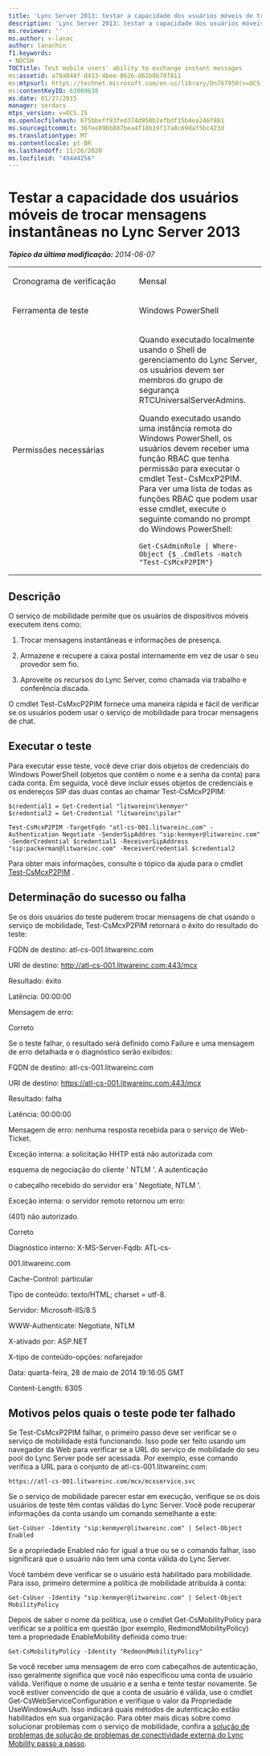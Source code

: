 ```yaml
---
title: 'Lync Server 2013: testar a capacidade dos usuários móveis de trocar mensagens instantâneas'
description: 'Lync Server 2013: testar a capacidade dos usuários móveis de trocar mensagens instantâneas.'
ms.reviewer: ''
ms.author: v-lanac
author: lanachin
f1.keywords:
- NOCSH
TOCTitle: Test mobile users' ability to exchange instant messages
ms:assetid: a78a048f-d413-4bee-8626-d62b8b74f811
ms:mtpsurl: https://technet.microsoft.com/en-us/library/Dn767950(v=OCS.15)
ms:contentKeyID: 63969638
ms.date: 01/27/2015
manager: serdars
mtps_version: v=OCS.15
ms.openlocfilehash: 675bbeff93fed374d950b2efbdf15b4ea246f861
ms.sourcegitcommit: 36fee89bb887bea4f18b19f17a8c69daf5bc423d
ms.translationtype: MT
ms.contentlocale: pt-BR
ms.lasthandoff: 11/26/2020
ms.locfileid: "49444256"
---
```

# <a name="test-mobile-users-ability-to-exchange-instant-messages-in-lync-server-2013"></a>Testar a capacidade dos usuários móveis de trocar mensagens instantâneas no Lync Server 2013

<div data-xmlns="http://www.w3.org/1999/xhtml">

<div class="topic" data-xmlns="http://www.w3.org/1999/xhtml" data-msxsl="urn:schemas-microsoft-com:xslt" data-cs="https://msdn.microsoft.com/">

<div data-asp="https://msdn2.microsoft.com/asp">



</div>

<div id="mainSection">

<div id="mainBody">

<span> </span>

_**Tópico da última modificação:** 2014-06-07_


<table>
<colgroup>
<col style="width: 50%" />
<col style="width: 50%" />
</colgroup>
<tbody>
<tr class="odd">
<td><p>Cronograma de verificação</p></td>
<td><p>Mensal</p></td>
</tr>
<tr class="even">
<td><p>Ferramenta de teste</p></td>
<td><p>Windows PowerShell</p></td>
</tr>
<tr class="odd">
<td><p>Permissões necessárias</p></td>
<td><p>Quando executado localmente usando o Shell de gerenciamento do Lync Server, os usuários devem ser membros do grupo de segurança RTCUniversalServerAdmins.</p>
<p>Quando executado usando uma instância remota do Windows PowerShell, os usuários devem receber uma função RBAC que tenha permissão para executar o cmdlet Test-CsMcxP2PIM. Para ver uma lista de todas as funções RBAC que podem usar esse cmdlet, execute o seguinte comando no prompt do Windows PowerShell:</p>
<pre><code>Get-CsAdminRole | Where-Object {$_.Cmdlets -match &quot;Test-CsMcxP2PIM&quot;}</code></pre></td>
</tr>
</tbody>
</table>


<div>

## <a name="description"></a>Descrição

O serviço de mobilidade permite que os usuários de dispositivos móveis executem itens como:

1.  Trocar mensagens instantâneas e informações de presença.

2.  Armazene e recupere a caixa postal internamente em vez de usar o seu provedor sem fio.

3.  Aproveite os recursos do Lync Server, como chamada via trabalho e conferência discada.

O cmdlet Test-CsMxcP2PIM fornece uma maneira rápida e fácil de verificar se os usuários podem usar o serviço de mobilidade para trocar mensagens de chat.

</div>

<div>

## <a name="running-the-test"></a>Executar o teste

Para executar esse teste, você deve criar dois objetos de credenciais do Windows PowerShell (objetos que contêm o nome e a senha da conta) para cada conta. Em seguida, você deve incluir esses objetos de credenciais e os endereços SIP das duas contas ao chamar Test-CsMcxP2PIM:

    $credential1 = Get-Credential "litwareinc\kenmyer"
    $credential2 = Get-Credential "litwareinc\pilar"
    
    Test-CsMcxP2PIM -TargetFqdn "atl-cs-001.litwareinc.com" -Authentication Negotiate -SenderSipAddres "sip:kenmyer@litwareinc.com" -SenderCredential $credential1 -ReceiverSipAddress "sip:packerman@litwareinc.com" -ReceiverCredential $credential2

Para obter mais informações, consulte o tópico da ajuda para o cmdlet [Test-CsMcxP2PIM](https://docs.microsoft.com/powershell/module/skype/Test-CsMcxP2PIM) .

</div>

<div>

## <a name="determining-success-or-failure"></a>Determinação do sucesso ou falha

Se os dois usuários do teste puderem trocar mensagens de chat usando o serviço de mobilidade, Test-CsMcxP2PIM retornará o êxito do resultado do teste:

FQDN de destino: atl-cs-001.litwareinc.com

URI de destino: http://atl-cs-001.litwareinc.com:443/mcx

Resultado: êxito

Latência: 00:00:00

Mensagem de erro:

Correto

Se o teste falhar, o resultado será definido como Failure e uma mensagem de erro detalhada e o diagnóstico serão exibidos:

FQDN de destino: atl-cs-001.litwareinc.com

URI de destino: https://atl-cs-001.litwareinc.com:443/mcx

Resultado: falha

Latência: 00:00:00

Mensagem de erro: nenhuma resposta recebida para o serviço de Web-Ticket.

Exceção interna: a solicitação HHTP está não autorizada com

esquema de negociação do cliente ' NTLM '. A autenticação

o cabeçalho recebido do servidor era ' Negotiate, NTLM '.

Exceção interna: o servidor remoto retornou um erro:

(401) não autorizado.

Correto

Diagnóstico interno: X-MS-Server-Fqdb: ATL-cs-

001.litwareinc.com

Cache-Control: particular

Tipo de conteúdo: texto/HTML; charset = utf-8.

Servidor: Microsoft-IIS/8.5

WWW-Authenticate: Negotiate, NTLM

X-ativado por: ASP.NET

X-tipo de conteúdo-opções: nofarejador

Data: quarta-feira, 28 de maio de 2014 19:16:05 GMT

Content-Length: 6305

</div>

<div>

## <a name="reasons-why-the-test-might-have-failed"></a>Motivos pelos quais o teste pode ter falhado

Se Test-CsMcxP2PIM falhar, o primeiro passo deve ser verificar se o serviço de mobilidade está funcionando. Isso pode ser feito usando um navegador da Web para verificar se a URL do serviço de mobilidade do seu pool do Lync Server pode ser acessada. Por exemplo, esse comando verifica a URL para o conjunto de atl-cs-001.litwareinc.com:

    https://atl-cs-001.litwareinc.com/mcx/mcxservice.svc

Se o serviço de mobilidade parecer estar em execução, verifique se os dois usuários de teste têm contas válidas do Lync Server. Você pode recuperar informações da conta usando um comando semelhante a este:

    Get-CsUser -Identity "sip:kenmyer@litwareinc.com" | Select-Object Enabled

Se a propriedade Enabled não for igual a true ou se o comando falhar, isso significará que o usuário não tem uma conta válida do Lync Server.

Você também deve verificar se o usuário está habilitado para mobilidade. Para isso, primeiro determine a política de mobilidade atribuída à conta:

    Get-CsUser -Identity "sip:kenmyer@litwareinc.com" | Select-Object MobilityPolicy

Depois de saber o nome da política, use o cmdlet Get-CsMobilityPolicy para verificar se a política em questão (por exemplo, RedmondMobilityPolicy) tem a propriedade EnableMobility definida como true:

    Get-CsMobilityPolicy -Identity "RedmondMobilityPolicy"

Se você receber uma mensagem de erro com cabeçalhos de autenticação, isso geralmente significa que você não especificou uma conta de usuário válida. Verifique o nome de usuário e a senha e tente testar novamente. Se você estiver convencido de que a conta de usuário é válida, use o cmdlet Get-CsWebServiceConfiguration e verifique o valor da Propriedade UseWindowsAuth. Isso indicará quais métodos de autenticação estão habilitados em sua organização. Para obter mais dicas sobre como solucionar problemas com o serviço de mobilidade, confira a [solução de problemas de solução de problemas de conectividade externa do Lync Mobility passo a passo](https://blogs.technet.com/b/nexthop/archive/2012/02/21/troubleshooting-external-lync-mobility-connectivity-issues-step-by-step.aspx).

</div>

</div>

<span> </span>

</div>

</div>

</div>

